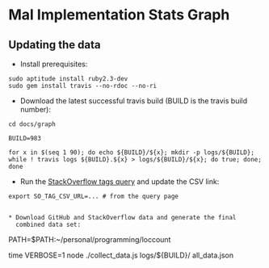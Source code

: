 # Mal Implementation Stats Graph


## Updating the data

* Install prerequisites:

```
sudo aptitude install ruby2.3-dev
sudo gem install travis --no-rdoc --no-ri
```

* Download the latest successful travis build (BUILD is the travis
  build number):

```
cd docs/graph

BUILD=983

for x in $(seq 1 90); do echo ${BUILD}/${x}; mkdir -p logs/${BUILD}; while ! travis logs ${BUILD}.${x} > logs/${BUILD}/${x}; do true; done; done
```

* Run the [StackOverflow tags query](https://data.stackexchange.com/stackoverflow/query/edit/1013465) and update the CSV link:

```
export SO_TAG_CSV_URL=... # from the query page
```

```

* Download GitHub and StackOverflow data and generate the final
  combined data set:

```
PATH=$PATH:~/personal/programming/loccount

time VERBOSE=1 node ./collect_data.js logs/${BUILD}/ all_data.json
```
